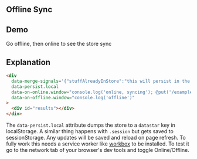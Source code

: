 ## Offline Sync

## Demo

<div
     data-merge-signals='{"stuffAlreadyInStore":"this will persist in the store even without network"}'
     data-persist.local
     data-on-online.window="console.log('online, syncing'); @put('/examples/offline_sync/sync', false)"
     data-on-offline.window="console.log('offline')"
>
     <div id="results">Go offline, then online to see the store sync</div>
</div>

## Explanation

```html
<div
  data-merge-signals='{"stuffAlreadyInStore":"this will persist in the store even without network"}'
  data-persist.local
  data-on-online.window="console.log('online, syncing'); @put('/examples/offline_sync/sync', false)"
  data-on-offline.window="console.log('offline')"
>
  <div id="results"></div>
</div>
```

The `data-persist.local` attribute dumps the store to a `datastar` key in localStorage. A similar thing happens with `.session` but gets saved to sessionStorage. Any updates will be saved and reload on page refresh. To fully work this needs a service worker like [workbox](https://developers.google.com/web/tools/workbox/) to be installed. To test it go to the network tab of your browser's dev tools and toggle Online/Offline.
